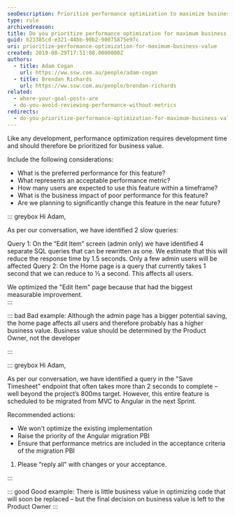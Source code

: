 ```yaml
---
seoDescription: Prioritize performance optimization to maximize business value by considering user impact, feature importance, and expected usage.
type: rule
archivedreason:
title: Do you prioritize performance optimization for maximum business value?
guid: b23385cd-e321-44bb-90b2-90075875e97c
uri: prioritize-performance-optimization-for-maximum-business-value
created: 2019-08-29T17:51:08.0000000Z
authors:
  - title: Adam Cogan
    url: https://ww.ssw.com.au/people/adam-cogan
  - title: Brendan Richards
    url: https://ww.ssw.com.au/people/brendan-richards
related:
  - where-your-goal-posts-are
  - do-you-avoid-reviewing-performance-without-metrics
redirects:
  - do-you-prioritize-performance-optimization-for-maximum-business-value
---
```


Like any development, performance optimization requires development time and should therefore be prioritized for business value.

Include the following considerations:

- What is the preferred performance for this feature?
- What represents an acceptable performance metric?
- How many users are expected to use this feature within a timeframe?
- What is the business impact of poor performance for this feature?
- Are we planning to significantly change this feature in the near future?

<!--endintro-->

::: greybox
Hi Adam,

As per our conversation, we have identified 2 slow queries:

Query 1: On the “Edit Item” screen (admin only) we have identified 4 separate SQL queries that can be rewritten as one. We estimate that this will reduce the response time by 1.5 seconds. Only a few admin users will be affected
Query 2: On the Home page is a query that currently takes 1 second that we can reduce to ½ a second. This affects all users.

We optimized the "Edit Item" page because that had the biggest measurable improvement.  
:::

::: bad
Bad example: Although the admin page has a bigger potential saving, the home page affects all users and therefore probably has a higher business value. Business value should be determined by the Product Owner, not the developer

:::

::: greybox
Hi Adam,

As per our conversation, we have identified a query in the "Save Timesheet" endpoint that often takes more than 2 seconds to complete – well beyond the project’s 800ms target.
However, this entire feature is scheduled to be migrated from MVC to Angular in the next Sprint.

Recommended actions:

- We won't optimize the existing implementation
- Raise the priority of the Angular migration PBI
- Ensure that performance metrics are included in the acceptance criteria of the migration PBI

1. Please “reply all” with changes or your acceptance.

:::

::: good
Good example: There is little business value in optimizing code that will soon be replaced – but the final decision on business value is left to the Product Owner
:::
